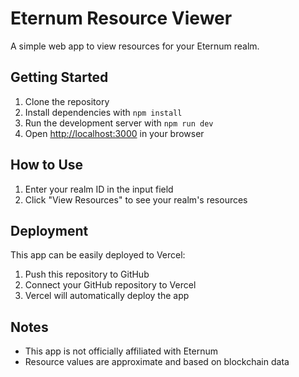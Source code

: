 # Eternum Resource Viewer

A simple web app to view resources for your Eternum realm.

## Getting Started

1. Clone the repository
2. Install dependencies with `npm install`
3. Run the development server with `npm run dev`
4. Open [http://localhost:3000](http://localhost:3000) in your browser

## How to Use

1. Enter your realm ID in the input field
2. Click "View Resources" to see your realm's resources

## Deployment

This app can be easily deployed to Vercel:

1. Push this repository to GitHub
2. Connect your GitHub repository to Vercel
3. Vercel will automatically deploy the app

## Notes

- This app is not officially affiliated with Eternum
- Resource values are approximate and based on blockchain data

